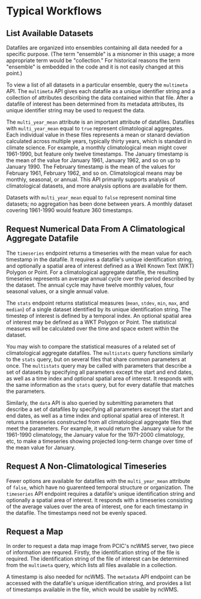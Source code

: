 # Typical Workflows

## List Available Datasets

Datafiles are organized into ensembles containing all data needed for a specific purpose. (The term "ensemble" is a misnomer in this usage; a more appropriate term would be "collection." For historical reasons the term "ensemble" is embedded in the code and it is not easily changed at this point.)

To view a list of all datasets in a particular ensemble, query the `multimeta` API. The `multimeta` API gives each datafile as a unique identifier string and a collection of attributes describing the data contained within that file. After a datafile of interest has been determined from its metadata attributes, its unique identifier string may be used to request the data.

The `multi_year_mean` attribute is an important attribute of datafiles. Datafiles with `multi_year_mean` equal to `true` represent climatological aggregates. Each individual value in these files represents a mean or stanard deviation calculated across multiple years, typically thirty years, which is standard in climate science. For example, a monthly climatological mean might cover 1961-1990, but feature only twelve timestamps. The January timestamp is the mean of the value for January 1961, January 1962, and so on up to January 1990. The February timestamp is the mean of the values for February 1961, February 1962, and so on. Climatological means may be monthly, seasonal, or annual. This API primarily supports analysis of climatological datasets, and more analysis options are available for them.

Datasets with `multi_year_mean` equal to `false` represent nominal time datasets; no aggregation has been done between years. A monthly dataset covering 1961-1990 would feature 360 timestamps.

## Request Numerical Data From A Climatological Aggregate Datafile

The `timeseries` endpoint returns a timeseries with the mean value for each timestamp in the datafile. It requires a datafile's unique identification string, and optionally a spatial area of interest defined as a Well Known Text (WKT) Polygon or Point. For a climatological aggregate datafile, the resulting timeseries represents an average annual cycle over the period described by the dataset. The annual cycle may have twelve monthly values, four seasonal values, or a single annual value.

The `stats` endpoint returns statistical measures (`mean`, `stdev`, `min`, `max`, and `median`) of a single dataset identified by its unique identification string. The timestep of interest is defined by a temporal index. An optional spatial area of interest may be defined as a WKT Polygon or Point. The statistical measures will be calculated over the time and space extent within the dataset.

You may wish to compare the statistical measures of a related set of climatological aggregate datafiles. The `multistats` query functions similarly to the `stats` query, but on several files that share common parameters at once. The `multistats` query may be called with parameters that describe a set of datasets by specifying all parameters except the start and end dates, as well as a time index and optional spatial area of interest. It responds with the same information as the `stats` query, but for every datafile that matches the parameters.

Similarly, the `data` API is also queried by submitting parameters that describe a set of datafiles by specifying all parameters except the start and end dates, as well as a time index and optional spatial area of interest. It returns a timeseries constructed from all climatological aggregate files that meet the parameters. For example, it would return the January value for the 1961-1990 climatology, the January value for the 1971-2000 climatology, etc, to make a timeseries showing projected long-term change over time of the mean value for January.

## Request A Non-Climatological Timeseries

Fewer options are available for datafiles with the `multi_year_mean` attribute of `false`, which have no guarenteed temporal structure or organization. The `timeseries` API endpoint requires a datafile's unique identification string and optionally a spatial area of interest. It responds with a timeseries consisting of the average values over the area of interest, one for each timestamp in the datafile. The timestamps need not be evenly spaced.

## Request a Map 

In order to request a data map image from PCIC's ncWMS server, two piece of information are requred. Firstly, the identification string of the file is required. The identification string of the file of interest can be determined from the `multimeta` query, which lists all files available in a collection.

A timestamp is also needed for ncWMS. The `metadata` API endpoint can be accessed with the datafile's unique identification string, and provides a list of timestamps available in the file, which would be usable by ncWMS.